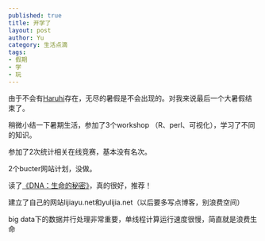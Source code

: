 ```yaml
--- 
published: true
title: 开学了
layout: post
author: Yu
category: 生活点滴
tags:
- 假期
- 学
- 玩
---
```

由于不会有[Haruhi](http://www.haruhi.tv/ "SOS Dan web site")存在，无尽的暑假是不会出现的。对我来说最后一个大暑假结束了。

稍微小结一下暑期生活，参加了3个workshop （R、perl、可视化），学习了不同的知识。

参加了2次统计相关在线竞赛，基本没有名次。

2个bucter网站计划，没做。

读了[《DNA：生命的秘密》](http://yulijia.github.com/cn/%E5%A5%BD%E4%B9%A6%E6%8E%A8%E8%8D%90/2011/10/07/book-review-DNA-The-Secret-of-Life.html "书评：《DNA：生命的秘密》")，真的很好，推荐！

建立了自己的网站lijiayu.net和yulijia.net（以后要多写点博客，别浪费空间）

big data下的数据并行处理非常重要，单线程计算运行速度很慢，简直就是浪费生命
